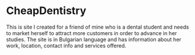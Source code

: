 # CheapDentistry
This is site I created for a friend of mine who is a dental student and needs to market herself to attract more customers in order to advance in her studies.
The site is in Bulgarian language and has information about her work, location, contact info and services offered.
